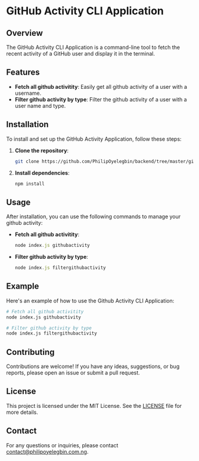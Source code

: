 # GitHub Activity CLI Application

## Overview
The GitHub Activity CLI Application is a command-line tool to fetch the recent activity of a GitHub user and display it in the terminal.

## Features
- **Fetch all github activitity**: Easily get all github activity of a user with a username.
- **Filter github activity by type**: Filter the github activity of a user with a user name and type.

## Installation
To install and set up the GitHub Activity Application, follow these steps:

1. **Clone the repository**:
   ```bash
   git clone https://github.com/PhilipOyelegbin/backend/tree/master/github-activity.git
   ```

2. **Install dependencies**:
   ```bash
   npm install
   ```

## Usage
After installation, you can use the following commands to manage your github activity:

- **Fetch all github activitity**:
  ```javascript
  node index.js githubactivity
  ```

- **Filter github activity by type**:
  ```javascript
  node index.js filtergithubactivity
  ```

## Example
Here's an example of how to use the Github Activity CLI Application:

```bash
# Fetch all github activitity
node index.js githubactivity

# Filter github activity by type
node index.js filtergithubactivity
```

## Contributing
Contributions are welcome! If you have any ideas, suggestions, or bug reports, please open an issue or submit a pull request.

## License
This project is licensed under the MIT License. See the [LICENSE](LICENSE) file for more details.

## Contact
For any questions or inquiries, please contact [contact@philipoyelegbin.com.ng](mailto:contact@philipoyelegbin.com.ng).
